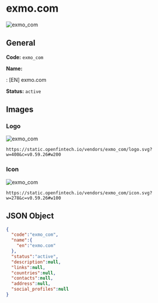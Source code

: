 
# exmo.com 
![exmo_com](https://static.openfintech.io/vendors/exmo_com/logo.svg?w=400&c=v0.59.26#w200)  

## General 
 
**Code:** `exmo_com` 
 
**Name:** 
 
:	[EN] exmo.com 
 
**Status:** `active` 
 

## Images 

### Logo 
 
![exmo_com](https://static.openfintech.io/vendors/exmo_com/logo.svg?w=400&c=v0.59.26#w200)  

```
https://static.openfintech.io/vendors/exmo_com/logo.svg?w=400&c=v0.59.26#w200
```  

### Icon 
 
![exmo_com](https://static.openfintech.io/vendors/exmo_com/icon.svg?w=278&c=v0.59.26#w100)  

```
https://static.openfintech.io/vendors/exmo_com/icon.svg?w=278&c=v0.59.26#w100
```  

## JSON Object 

```json
{
  "code":"exmo_com",
  "name":{
    "en":"exmo.com"
  },
  "status":"active",
  "description":null,
  "links":null,
  "countries":null,
  "contacts":null,
  "address":null,
  "social_profiles":null
}
```  

